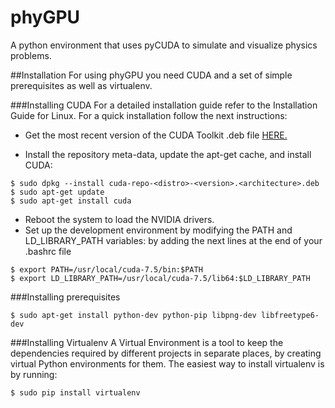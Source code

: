 # phyGPU

A python environment that uses pyCUDA to simulate and visualize physics problems.

##Installation
For using phyGPU you need CUDA and a set of simple prerequisites as well as virtualenv.

###Installing CUDA
For a detailed installation guide refer to the Installation Guide for Linux.
For a quick installation follow the next instructions:
- Get the most recent version of the CUDA Toolkit .deb file [HERE.](https://developer.nvidia.com/cuda-downloads)

- Install the repository meta-data, update the apt-get cache, and install CUDA:
```
$ sudo dpkg --install cuda-repo-<distro>-<version>.<architecture>.deb
$ sudo apt-get update
$ sudo apt-get install cuda
```

- Reboot the system to load the NVIDIA drivers.
- Set up the development environment by modifying the PATH and
LD_LIBRARY_PATH variables: by adding the next lines at the end of your .bashrc file
```
$ export PATH=/usr/local/cuda-7.5/bin:$PATH
$ export LD_LIBRARY_PATH=/usr/local/cuda-7.5/lib64:$LD_LIBRARY_PATH
```

###Installing prerequisites
```
$ sudo apt-get install python-dev python-pip libpng-dev libfreetype6-dev
```

###Installing Virtualenv
A Virtual Environment is a tool to keep the dependencies required by different projects
in separate places, by creating virtual Python environments for them.
The easiest way to install virtualenv is by running:
```
$ sudo pip install virtualenv
```
